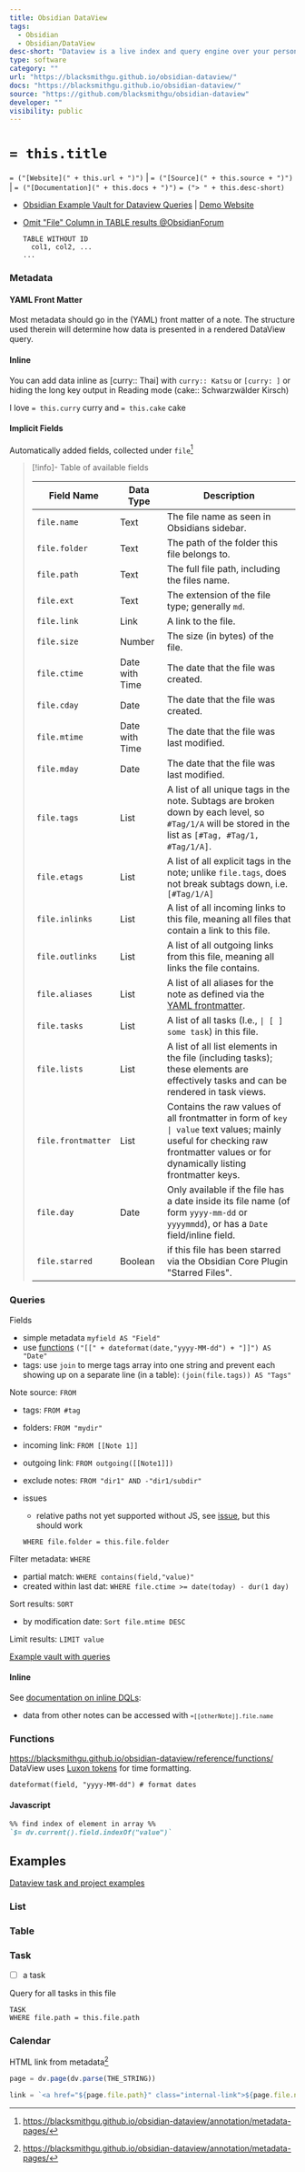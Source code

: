 ```yaml
---
title: Obsidian DataView
tags:
  - Obsidian
  - Obsidian/DataView
desc-short: "Dataview is a live index and query engine over your personal knowledge base. You can [**add metadata**](https://blacksmithgu.github.io/obsidian-dataview/annotation/add-metadata/) to your notes and **query** them with the [**Dataview Query Language**](https://blacksmithgu.github.io/obsidian-dataview/queries/structure/) to list, filter, sort or group your data. Dataview keeps your queries always up to date and makes data aggregation a breeze.\n"
type: software
category: ""
url: "https://blacksmithgu.github.io/obsidian-dataview/"
docs: "https://blacksmithgu.github.io/obsidian-dataview/"
source: "https://github.com/blacksmithgu/obsidian-dataview"
developer: ""
visibility: public
---
```


# `= this.title`

`= ("[Website](" + this.url + ")")` |  `= ("[Source](" + this.source + ")")` | `= ("[Documentation](" + this.docs + ")")`
`= ("> " + this.desc-short)`

- [Obsidian Example Vault for Dataview Queries](https://github.com/s-blu/obsidian_dataview_example_vault) | [Demo Website](https://s-blu.github.io/obsidian_dataview_example_vault/)
- [Omit "File" Column in TABLE results @ObsidianForum](https://github.com/blacksmithgu/obsidian-dataview/issues/102)

  ```
  TABLE WITHOUT ID
    col1, col2, ...
  ...
  ```

### Metadata

#### YAML Front Matter

Most metadata should go in the (YAML) front matter of a note. The structure used therein will determine how data is presented in a rendered DataView query.

#### Inline

You can add data inline as [curry:: Thai] with `curry:: Katsu` or `[curry: ]`
or hiding the long key output in Reading mode (cake:: Schwarzwälder Kirsch)

I love `= this.curry` curry and `= this.cake` cake

#### Implicit Fields

Automatically added fields, collected under `file`[^1]

> [!info]- Table of available fields
>
> |Field Name|Data Type|Description|
> |---|---|---|
> |`file.name`|Text|The file name as seen in Obsidians sidebar.|
> |`file.folder`|Text|The path of the folder this file belongs to.|
> |`file.path`|Text|The full file path, including the files name.|
> |`file.ext`|Text|The extension of the file type; generally `md`.|
> |`file.link`|Link|A link to the file.|
> |`file.size`|Number|The size (in bytes) of the file.|
> |`file.ctime`|Date with Time|The date that the file was created.|
> |`file.cday`|Date|The date that the file was created.|
> |`file.mtime`|Date with Time|The date that the file was last modified.|
> |`file.mday`|Date|The date that the file was last modified.|
> |`file.tags`|List|A list of all unique tags in the note. Subtags are broken down by each level, so `#Tag/1/A` will be stored in the list as `[#Tag, #Tag/1, #Tag/1/A]`.|
> |`file.etags`|List|A list of all explicit tags in the note; unlike `file.tags`, does not break subtags down, i.e. `[#Tag/1/A]`|
> |`file.inlinks`|List|A list of all incoming links to this file, meaning all files that contain a link to this file.|
> |`file.outlinks`|List|A list of all outgoing links from this file, meaning all links the file contains.|
> |`file.aliases`|List|A list of all aliases for the note as defined via the [YAML frontmatter](https://help.obsidian.md/How+to/Add+aliases+to+note).|
> |`file.tasks`|List|A list of all tasks (I.e., `\| [ ] some task`) in this file.|
> |`file.lists`|List|A list of all list elements in the file (including tasks); these elements are effectively tasks and can be rendered in task views.|
> |`file.frontmatter`|List|Contains the raw values of all frontmatter in form of `key \| value` text values; mainly useful for checking raw frontmatter values or for dynamically listing frontmatter keys.|
> |`file.day`|Date|Only available if the file has a date inside its file name (of form `yyyy-mm-dd` or `yyyymmdd`), or has a `Date` field/inline field.|
> |`file.starred`|Boolean|if this file has been starred via the Obsidian Core Plugin "Starred Files".|

[^1]: <https://blacksmithgu.github.io/obsidian-dataview/annotation/metadata-pages/>

### Queries

Fields

- simple metadata `myfield AS "Field"`
- use [functions](https://blacksmithgu.github.io/obsidian-dataview/reference/functions/) `("[[" + dateformat(date,"yyyy-MM-dd") + "]]") AS "Date"`
- tags: use `join` to merge tags array into one string and prevent each showing up on a separate line (in a table): `(join(file.tags)) AS "Tags"`

Note source: `FROM`

- tags: `FROM #tag`
- folders: `FROM "mydir"`
- incoming link: `FROM [[Note 1]]`
- outgoing link: `FROM outgoing([[Note1]])`
- exclude notes: `FROM "dir1" AND -"dir1/subdir"`
- issues
    - relative paths not yet supported without JS, see [issue](https://github.com/blacksmithgu/obsidian-dataview/issues/517), but this should work

    ```
    WHERE file.folder = this.file.folder
    ```

Filter metadata: `WHERE`

- partial match: `WHERE contains(field,"value)"`
- created within last dat: `WHERE file.ctime >= date(today) - dur(1 day)`

Sort results: `SORT`

- by modification date: `Sort file.mtime DESC`

Limit results: `LIMIT value`

[Example vault with queries](https://github.com/s-blu/obsidian_dataview_example_vault/)

#### Inline

See [documentation on inline DQLs](https://blacksmithgu.github.io/obsidian-dataview/queries/dql-js-inline/):

- data from other notes can be accessed with <code>`=[[otherNote]].file.name`</code>

### Functions

<https://blacksmithgu.github.io/obsidian-dataview/reference/functions/>
DataView uses [Luxon tokens](https://moment.github.io/luxon/#/formatting?id=table-of-tokens) for time formatting.

```
dateformat(field, "yyyy-MM-dd") # format dates
```

#### Javascript

```markdown
%% find index of element in array %%
`$= dv.current().field.indexOf("value")`
```

## Examples

[Dataview task and project examples](https://forum.obsidian.md/t/dataview-task-and-project-examples/17011)

### List

### Table

### Task

- [ ] a task

Query for all tasks in this file

```dataview
TASK
WHERE file.path = this.file.path
```

### Calendar

HTML link from metadata[^1]

```js
page = dv.page(dv.parse(THE_STRING))

link = `<a href="${page.file.path}" class="internal-link">${page.file.name}</a>`
```

